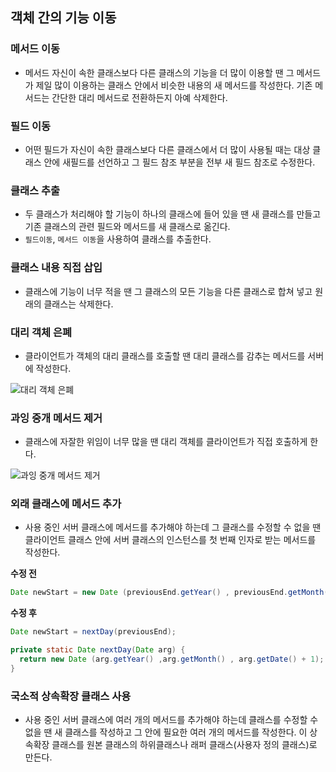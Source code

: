 객체 간의 기능 이동
-------------------

### 메서드 이동

-	메서드 자신이 속한 클래스보다 다른 클래스의 기능을 더 많이 이용할 땐 그 메서드가 제일 많이 이용하는 클래스 안에서 비슷한 내용의 새 메서드를 작성한다. 기존 메서드는 간단한 대리 메서드로 전환하든지 아예 삭제한다.

### 필드 이동

-	어떤 필드가 자신이 속한 클래스보다 다른 클래스에서 더 많이 사용될 때는 대상 클래스 안에 새필드를 선언하고 그 필드 참조 부분을 전부 새 필드 참조로 수정한다.

### 클래스 추출

-	두 클래스가 처리해야 할 기능이 하나의 클래스에 들어 있을 땐 새 클래스를 만들고 기존 클래스의 관련 필드와 메서드를 새 클래스로 옮긴다.
-	`필드이동`, `메서드 이동`을 사용하여 클래스를 추출한다.

### 클래스 내용 직접 삽입

-	클래스에 기능이 너무 적을 땐 그 클래스의 모든 기능을 다른 클래스로 합쳐 넣고 원래의 클래스는 삭제한다.

### 대리 객체 은폐

-	클라이언트가 객체의 대리 클래스를 호출할 땐 대리 클래스를 감추는 메서드를 서버에 작성한다.

![대리 객체 은폐](http://silverbullet.kr/wp-content/uploads/2017/03/hide-delefate.png)

### 과잉 중개 메서드 제거

-	클래스에 자잘한 위임이 너무 많을 땐 대리 객체를 클라이언트가 직접 호출하게 한다.

![과잉 중개 메서드 제거](http://silverbullet.kr/wp-content/uploads/2017/03/remove-middle-man.png)

### 외래 클래스에 메서드 추가

-	사용 중인 서버 클래스에 메서드를 추가해야 하는데 그 클래스를 수정할 수 없을 땐 클라이언트 클래스 안에 서버 클래스의 인스턴스를 첫 번째 인자로 받는 메서드를 작성한다.

**수정 전**

```java
Date newStart = new Date (previousEnd.getYear() , previousEnd.getMonth() , previousEnd.getDate() + 1);

```

**수정 후**

```java
Date newStart = nextDay(previousEnd);

private static Date nextDay(Date arg) {
  return new Date (arg.getYear() ,arg.getMonth() , arg.getDate() + 1);
}
```

### 국소적 상속확장 클래스 사용

-	사용 중인 서버 클래스에 여러 개의 메서드를 추가해야 하는데 클래스를 수정할 수 없을 땐 새 클래스를 작성하고 그 안에 필요한 여러 개의 메서드를 작성한다. 이 상속확장 클래스를 원본 클래스의 하위클래스나 래퍼 클래스(사용자 정의 클래스)로 만든다.
